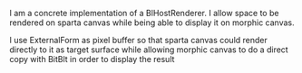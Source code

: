 I am a concrete implementation of a BlHostRenderer.
I allow space to be rendered on sparta canvas while being able to display it on morphic canvas.

I use ExternalForm as pixel buffer so that sparta canvas could render directly to it as target surface while allowing morphic canvas to do a direct copy with BitBlt in order to display the result